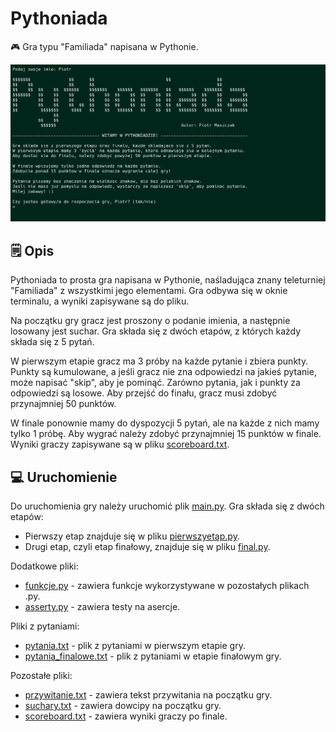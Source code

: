 # Pythoniada

🎮 Gra typu "Familiada" napisana w Pythonie.

![thumbnail.png](https://github.com/Piterson25/Pythoniada/blob/main/thumbnail.png)

## 🗒️ Opis
Pythoniada to prosta gra napisana w Pythonie, naśladująca znany teleturniej "Familiada" z wszystkimi jego elementami. Gra odbywa się w oknie terminalu, a wyniki zapisywane są do pliku.

Na początku gry gracz jest proszony o podanie imienia, a następnie losowany jest suchar. Gra składa się z dwóch etapów, z których każdy składa się z 5 pytań.

W pierwszym etapie gracz ma 3 próby na każde pytanie i zbiera punkty. Punkty są kumulowane, a jeśli gracz nie zna odpowiedzi na jakieś pytanie, może napisać "skip", aby je pominąć. Zarówno pytania, jak i punkty za odpowiedzi są losowe. Aby przejść do finału, gracz musi zdobyć przynajmniej 50 punktów.

W finale ponownie mamy do dyspozycji 5 pytań, ale na każde z nich mamy tylko 1 próbę. Aby wygrać należy zdobyć przynajmniej 15 punktów w finale. Wyniki graczy zapisywane są w pliku [scoreboard.txt](https://github.com/Piterson25/Pythoniada/blob/main/scoreboard.txt).

## 💻 Uruchomienie
Do uruchomienia gry należy uruchomić plik [main.py](https://github.com/Piterson25/Pythoniada/blob/main/main.py). Gra składa się z dwóch etapów:

* Pierwszy etap znajduje się w pliku [pierwszyetap.py](https://github.com/Piterson25/Pythoniada/blob/main/pierwszyetap.py).
* Drugi etap, czyli etap finałowy, znajduje się w pliku [final.py](https://github.com/Piterson25/Pythoniada/blob/main/final.py).

Dodatkowe pliki:
* [funkcje.py](https://github.com/Piterson25/Pythoniada/blob/main/funkcje.py) - zawiera funkcje wykorzystywane w pozostałych plikach .py.
* [asserty.py](https://github.com/Piterson25/Pythoniada/blob/main/asserty.py) - zawiera testy na asercje.

Pliki z pytaniami:

* [pytania.txt](https://github.com/Piterson25/Pythoniada/blob/main/pytania.txt) - plik z pytaniami w pierwszym etapie gry.
* [pytania_finalowe.txt](https://github.com/Piterson25/Pythoniada/blob/main/pytania_finalowe.txt) - plik z pytaniami w etapie finałowym gry.

Pozostałe pliki:

* [przywitanie.txt](https://github.com/Piterson25/Pythoniada/blob/main/przywitanie.txt) - zawiera tekst przywitania na początku gry.
* [suchary.txt](https://github.com/Piterson25/Pythoniada/blob/main/suchary.txt) - zawiera dowcipy na początku gry.
* [scoreboard.txt](https://github.com/Piterson25/Pythoniada/blob/main/scoreboard.txt) - zawiera wyniki graczy po finale.
